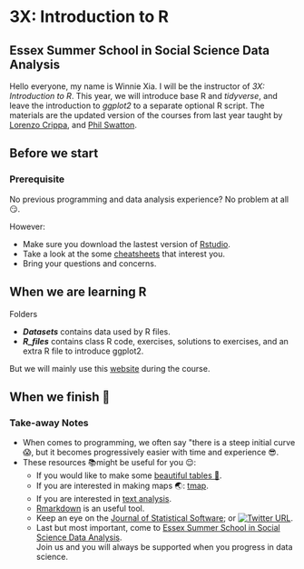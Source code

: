 # 3X: Introduction to R
## Essex Summer School in Social Science Data Analysis

Hello everyone, my name is Winnie Xia. I will be the instructor of _3X: Introduction to R_.
This year, we will introduce base R and _tidyverse_, and leave the introduction to _ggplot2_ to a separate optional R script. The materials are the updated version of the courses from last year taught by [Lorenzo Crippa](https://lorenzo-crippa.github.io), and [Phil Swatton](https://philswatton.github.io).

## Before we start
### Prerequisite
No previous programming and data analysis experience? No problem at all 😏.

However:
- Make sure you download the lastest version of [Rstudio](https://www.rstudio.com). 
- Take a look at the some [cheatsheets](https://www.rstudio.com/resources/cheatsheets/) that interest you.
- Bring your questions and concerns.

## When we are learning R
Folders
- ***Datasets*** contains data used by R files.
- ***R_files*** contains class R code, exercises, solutions to exercises, and an extra R file to introduce ggplot2.

But we will mainly use this [website](https://raw.githack.com/Shiyi-Xia/ESS_3x_website/main/_site/index.html) during the course.

## When we finish 🎉
### Take-away Notes

- When comes to programming, we often say "there is a steep initial curve 😱, but it becomes progressively easier with time and experience 😎.
- These resources 📚might be useful for you 😌:
   - If you would like to make some [beautiful tables 📑](https://rfortherestofus.com/2019/11/how-to-make-beautiful-tables-in-r/).
   -  If you are interested in making maps 🌏: [tmap](https://github.com/r-tmap/tmap).
   -  If you are interested in [text analysis](https://quanteda.io).
   -  [Rmarkdown](https://bookdown.org/yihui/rmarkdown/) is an useful tool.
   -  Keep an eye on the [Journal of Statistical Software](https://www.jstatsoft.org/index); or  [![Twitter URL](https://img.shields.io/twitter/follow/Rstudiotips?style=social)](https://twitter.com/rstudiotips).
   -  Last but most important, come to [Essex Summer School in Social Science Data Analysis](https://essexsummerschool.com). \
   Join us and you will always be supported when you progress in data science.
